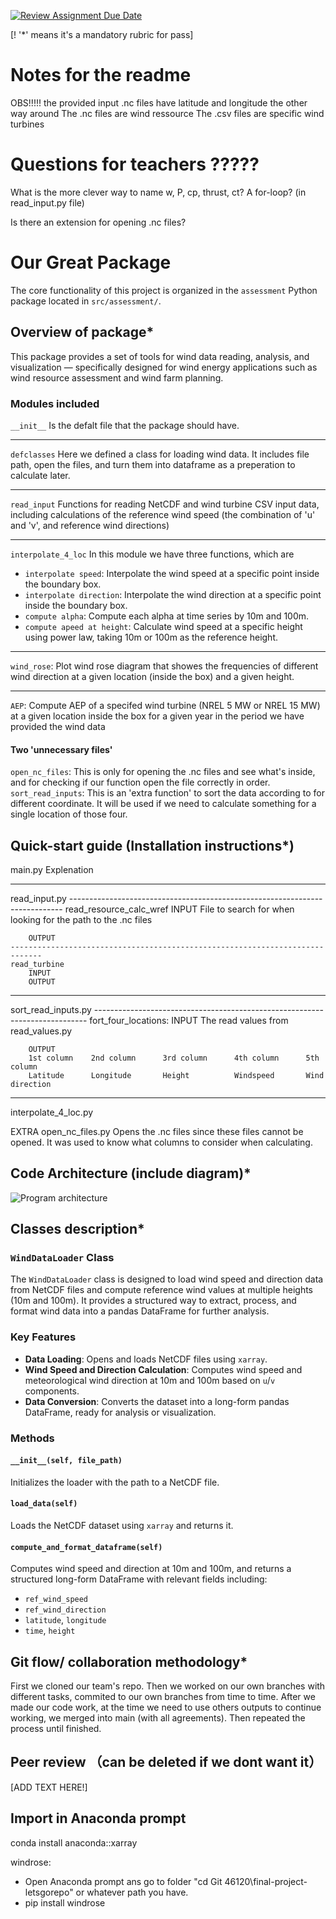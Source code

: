 [![Review Assignment Due Date](https://classroom.github.com/assets/deadline-readme-button-22041afd0340ce965d47ae6ef1cefeee28c7c493a6346c4f15d667ab976d596c.svg)](https://classroom.github.com/a/zjSXGKeR)

[! '*' means it's a mandatory rubric for pass]
# Notes for the readme
OBS!!!!! the provided input .nc files have latitude and longitude the other way around
The .nc files are wind ressource
The .csv files are specific wind turbines

# Questions for teachers ?????
What is the more clever way to name w, P, cp, thrust, ct? A for-loop? (in read_input.py file)

Is there an extension for opening .nc files?
# Our Great Package

The core functionality of this project is organized in the `assessment` Python package located in `src/assessment/`.

## Overview of package*

This package provides a set of tools for wind data reading, analysis, and visualization — specifically designed for wind energy applications such as wind resource assessment and wind farm planning.

### Modules included
`__init__`
Is the defalt file that the package should have.

---

`defclasses`
Here we defined a class for loading wind data. It includes file path, open the files, and turn them into dataframe as a preperation to calculate later.

---

`read_input`
Functions for reading NetCDF and wind turbine CSV input data, including calculations of the reference wind speed (the combination of 'u' and 'v', and reference wind directions)

---

`interpolate_4_loc`
In this module we have three functions, which are 
- `interpolate speed`: Interpolate the wind speed at a specific point inside the boundary box.
- `interpolate direction`: Interpolate the wind direction at a specific point inside the boundary box.
- `compute alpha`: Compute each alpha at time series by 10m and 100m.
- `compute apeed at height`: Calculate wind speed at a specific height using power law, taking 10m or 100m as the reference height.

---

`wind_rose`: Plot wind rose diagram that showes the frequencies of different wind direction at a given location (inside the box) and a given height.

---

`AEP`: Compute AEP of a specifed wind turbine (NREL 5 MW or NREL 15 MW) at a given location inside the box for a given year in the period we have provided the wind data
#### Two 'unnecessary files'
`open_nc_files`: This is only for opening the .nc files and see what's inside, and for checking if our function open the file correctly in order.
`sort_read_inputs`: This is an 'extra function' to sort the data according to for different coordinate. It will be used if we need to calculate something for a single location of those four.



## Quick-start guide (Installation instructions*)
main.py
    Explenation
________________________________________________________________________________
read_input.py
    ----------------------------------------------------------------------------
    read_resource_calc_wref
        INPUT
        File to search for when looking for the path to the .nc files

        OUTPUT
    -----------------------------------------------------------------------------
    read_turbine
        INPUT
        OUTPUT
________________________________________________________________________________
sort_read_inputs.py
    ----------------------------------------------------------------------------
    fort_four_locations:
        INPUT
        The read values from read_values.py
        
        OUTPUT
        1st column    2nd column      3rd column      4th column      5th column
        Latitude      Longitude       Height          Windspeed       Wind direction
_________________________________________________________________________________
interpolate_4_loc.py


EXTRA
open_nc_files.py
    Opens the .nc files since these files cannot be opened. It was used to know what columns to consider when calculating. 

## Code Architecture (include diagram)*

![Program architecture](inputs/Program_architecture.png)

<div style="font-style: italic; text-align: center;">

</div>

## Classes description*

### `WindDataLoader` Class
The `WindDataLoader` class is designed to load wind speed and direction data from NetCDF files and compute reference wind values at multiple heights (10m and 100m). It provides a structured way to extract, process, and format wind data into a pandas DataFrame for further analysis.
### Key Features

- **Data Loading**: Opens and loads NetCDF files using `xarray`.
- **Wind Speed and Direction Calculation**: Computes wind speed and meteorological wind direction at 10m and 100m based on `u`/`v` components.
- **Data Conversion**: Converts the dataset into a long-form pandas DataFrame, ready for analysis or visualization.
### Methods

#### `__init__(self, file_path)`
Initializes the loader with the path to a NetCDF file.

#### `load_data(self)`
Loads the NetCDF dataset using `xarray` and returns it.

#### `compute_and_format_dataframe(self)`
Computes wind speed and direction at 10m and 100m, and returns a structured long-form DataFrame with relevant fields including:
- `ref_wind_speed`
- `ref_wind_direction`
- `latitude`, `longitude`
- `time`, `height`

## Git flow/ collaboration methodology*

First we cloned our team's repo. Then we worked on our own branches with different tasks, commited to our own branches from time to time. After we made our code work, at the time we need to use others outputs to continue working, we merged into main (with all agreements). Then repeated the process until finished.

## Peer review （can be deleted if we dont want it）

[ADD TEXT HERE!]

## Import in Anaconda prompt
conda install anaconda::xarray

windrose:
- Open Anaconda prompt ans go to folder "cd Git 46120\final-project-letsgorepo" or whatever path you have.
- pip install windrose